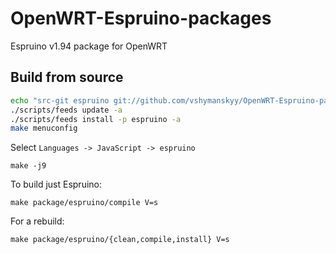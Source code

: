 # OpenWRT-Espruino-packages
Espruino v1.94 package for OpenWRT

## Build from source

```bash
echo "src-git espruino git://github.com/vshymanskyy/OpenWRT-Espruino-packages.git" >> ./feeds.conf
./scripts/feeds update -a
./scripts/feeds install -p espruino -a
make menuconfig
```
Select ```Languages -> JavaScript -> espruino```
```
make -j9
```

To build just Espruino:
```
make package/espruino/compile V=s
```

For a rebuild:
```
make package/espruino/{clean,compile,install} V=s
```
